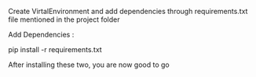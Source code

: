 Create VirtalEnvironment and add dependencies through requirements.txt file mentioned in the project folder

Add Dependencies : 

pip install -r requirements.txt

After installing these two, you are now good to go 

